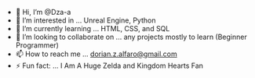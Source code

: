 - 👋 Hi, I’m @Dza-a
- 👀 I’m interested in ... Unreal Engine, Python
- 🌱 I’m currently learning ... HTML, CSS, and SQL
- 💞️ I’m looking to collaborate on ... any projects mostly to learn (Beginner Programmer)
- 📫 How to reach me ... dorian.z.alfaro@gmail.com
- ⚡ Fun fact: ... I Am A Huge Zelda and Kingdom Hearts Fan

<!---
Dza-a/Dza-a is a ✨ special ✨ repository because its `README.md` (this file) appears on your GitHub profile.
You can click the Preview link to take a look at your changes.
--->
